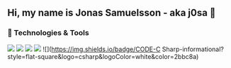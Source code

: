 ## Hi, my name is Jonas Samuelsson - aka j0sa 👋

### 🧰 Technologies & Tools
![](https://img.shields.io/badge/OS-LINUX-informational?style=flat-square&logo=linux&logoColor=white&color=2bbc8a)
![](https://img.shields.io/badge/EDITOR-VIM-informational?style=flat-square&logo=vim&logoColor=white&color=2bbc8a)
![](https://img.shields.io/badge/CODE-C-informational?style=flat-square&logo=c&logoColor=white&color=2bbc8a)
![](https://img.shields.io/badge/CODE-C++-informational?style=flat-square&logo=cplusplus&logoColor=white&color=2bbc8a)
![](https://img.shields.io/badge/CODE-C Sharp-informational?style=flat-square&logo=csharp&logoColor=white&color=2bbc8a)

<!--
**j0sa/j0sa** is a ✨ _special_ ✨ repository because its `README.md` (this file) appears on your GitHub profile.

Here are some ideas to get you started:

- 🔭 I’m currently working on ...
- 🌱 I’m currently learning ...
- 👯 I’m looking to collaborate on ...
- 🤔 I’m looking for help with ...
- 💬 Ask me about ...
- 📫 How to reach me: ...
- 😄 Pronouns: ...
- ⚡ Fun fact: ...
-->
